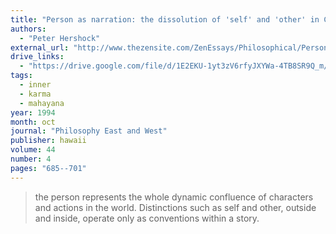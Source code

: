 ```yaml
---
title: "Person as narration: the dissolution of 'self' and 'other' in Ch'an Buddhism"
authors:
  - "Peter Hershock"
external_url: "http://www.thezensite.com/ZenEssays/Philosophical/Person_as_Narration_Hershock.html"
drive_links:
  - "https://drive.google.com/file/d/1E2EKU-1yt3zV6rfyJXYWa-4TB8SR9Q_m/view?usp=drivesdk"
tags:
  - inner
  - karma
  - mahayana
year: 1994
month: oct
journal: "Philosophy East and West"
publisher: hawaii
volume: 44
number: 4
pages: "685--701"
---
```


> the person represents the whole dynamic confluence of characters and actions in the world. Distinctions such as self and other, outside and inside, operate only as conventions within a story.
